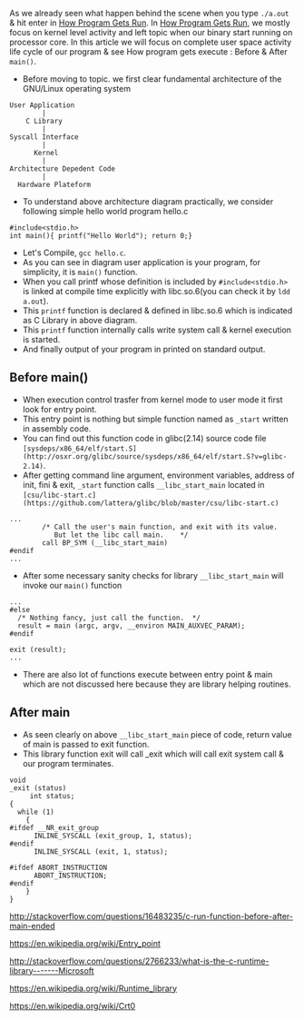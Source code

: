 
As we already seen what happen behind the scene when you type `./a.out` & hit enter in [How Program Gets Run](https://github.com/VisheshPatel/Linux-System-Programming/blob/master/How%20Program%20Gets%20Run.md). In [How Program Gets Run](https://github.com/VisheshPatel/Linux-System-Programming/blob/master/How%20Program%20Gets%20Run.md), we mostly focus on kernel level activity and left topic when our binary start running on processor core. In this article we will focus on complete user space activity life cycle of our program & see How program gets execute : Before & After `main()`.

- Before moving to topic. we first clear fundamental architecture of the GNU/Linux operating system
```
User Application
        |
    C Library
        |
Syscall Interface
        |
      Kernel
        |
Architecture Depedent Code
        |
  Hardware Plateform
```
- To understand above architecture diagram practically, we consider following simple hello world program
hello.c
```
#include<stdio.h>
int main(){ printf("Hello World"); return 0;}
```
- Let's Compile, `gcc hello.c`.
- As you can see in diagram user application is your program, for simplicity, it is `main()` function.
- When you call printf whose definition is included by `#include<stdio.h>` is linked at compile time explicitly with libc.so.6(you can check it by `ldd a.out`).
- This `printf` function is declared & defined in libc.so.6 which is indicated as C Library in above diagram.
- This `printf` function internally calls write system call & kernel execution is started.
- And finally output of your program in printed on standard output.

## Before main()

- When execution control trasfer from kernel mode to user mode it first look for entry point.
- This entry point is nothing but simple function named as `_start` written in assembly code.
- You can find out this function code in glibc(2.14) source code file `[sysdeps/x86_64/elf/start.S](http://osxr.org/glibc/source/sysdeps/x86_64/elf/start.S?v=glibc-2.14)`.
- After getting command line argument, environment variables, address of init, fini & exit, `_start` function calls `__libc_start_main` located in `[csu/libc-start.c](https://github.com/lattera/glibc/blob/master/csu/libc-start.c)`
```
...
        /* Call the user's main function, and exit with its value.
           But let the libc call main.    */
        call BP_SYM (__libc_start_main)
#endif
...
```
- After some necessary sanity checks for library `__libc_start_main` will invoke our `main()` function

```
...
#else
  /* Nothing fancy, just call the function.  */
  result = main (argc, argv, __environ MAIN_AUXVEC_PARAM);
#endif

exit (result);
...
```
- There are also lot of functions execute between entry point & main which are not discussed here because they are library helping routines.

## After main

- As seen clearly on above `__libc_start_main` piece of code, return value of main is passed to exit function.
- This library function exit will call _exit which will call exit system call & our program terminates.
```
void
_exit (status)
     int status;
{
  while (1)
    {
#ifdef __NR_exit_group
      INLINE_SYSCALL (exit_group, 1, status);
#endif
      INLINE_SYSCALL (exit, 1, status);

#ifdef ABORT_INSTRUCTION
      ABORT_INSTRUCTION;
#endif
    }
}
```





http://stackoverflow.com/questions/16483235/c-run-function-before-after-main-ended

https://en.wikipedia.org/wiki/Entry_point


http://stackoverflow.com/questions/2766233/what-is-the-c-runtime-library-------Microsoft

https://en.wikipedia.org/wiki/Runtime_library

https://en.wikipedia.org/wiki/Crt0

